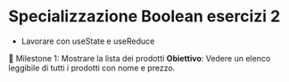 # Specializzazione Boolean esercizi 2

- Lavorare con useState e useReduce

📌 Milestone 1: Mostrare la lista dei prodotti **Obiettivo**: Vedere un elenco leggibile di tutti i prodotti con nome e prezzo.

